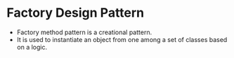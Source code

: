 <h1>Factory Design Pattern</h1>
<ul>
<li>Factory method pattern is a creational pattern. </li>
<li>It is used to instantiate an object from one among a set of classes based on a logic.</li>
</ul>